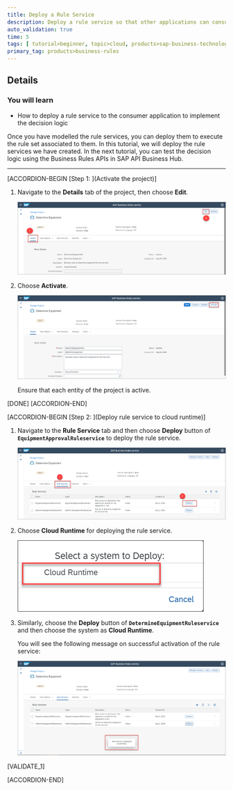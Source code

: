 ```yaml
---
title: Deploy a Rule Service
description: Deploy a rule service so that other applications can consume the decision logic.
auto_validation: true
time: 5
tags: [ tutorial>beginner, topic>cloud, products>sap-business-technology-platform, products>sap-btp--cloud-foundry-environment]
primary_tag: products>business-rules
---
```



## Details
### You will learn
  - How to deploy a rule service to the consumer application to implement the decision logic

Once you have modelled the rule services, you can deploy them to execute the rule set associated to them. In this tutorial, we will deploy the rule services we have created. In the next tutorial, you can test the decision logic using the Business Rules APIs in SAP API Business Hub.

---

[ACCORDION-BEGIN [Step 1: ](Activate the project)]

1. Navigate to the **Details** tab of the project, then choose **Edit**.

    ![Edit the project](deploy1.png)

2. Choose **Activate**.

    ![Activate the project](deploy2.png)

    Ensure that each entity of the project is active.

[DONE]
[ACCORDION-END]

[ACCORDION-BEGIN [Step 2: ](Deploy rule service to cloud runtime)]

1. Navigate to the **Rule Service** tab and then choose **Deploy** button of **`EquipmentApprovalRuleservice`** to deploy the rule service.

    ![Deploy EquipmentApprovalRuleservice](deploy3.png)

2. Choose **Cloud Runtime** for deploying the rule service.

    ![Deploy to Cloud Runtime](deploy4.png)

3. Similarly, choose the **Deploy** button of **`DetermineEquipmentRuleservice`** and then choose the system as **Cloud Runtime**.

      You will see the following message on successful activation of the rule service:

    ![Deploy successful](deploy_success.png)

[VALIDATE_1]

[ACCORDION-END]

